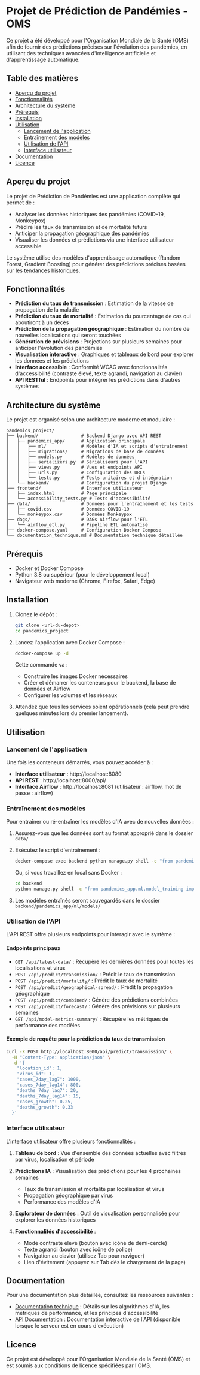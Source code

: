 # Projet de Prédiction de Pandémies - OMS

Ce projet a été développé pour l'Organisation Mondiale de la Santé (OMS) afin de fournir des prédictions précises sur l'évolution des pandémies, en utilisant des techniques avancées d'intelligence artificielle et d'apprentissage automatique.

## Table des matières

- [Aperçu du projet](#aperçu-du-projet)
- [Fonctionnalités](#fonctionnalités)
- [Architecture du système](#architecture-du-système)
- [Prérequis](#prérequis)
- [Installation](#installation)
- [Utilisation](#utilisation)
  - [Lancement de l'application](#lancement-de-lapplication)
  - [Entraînement des modèles](#entraînement-des-modèles)
  - [Utilisation de l'API](#utilisation-de-lapi)
  - [Interface utilisateur](#interface-utilisateur)
- [Documentation](#documentation)
- [Licence](#licence)

## Aperçu du projet

Le projet de Prédiction de Pandémies est une application complète qui permet de :

- Analyser les données historiques des pandémies (COVID-19, Monkeypox)
- Prédire les taux de transmission et de mortalité futurs
- Anticiper la propagation géographique des pandémies
- Visualiser les données et prédictions via une interface utilisateur accessible

Le système utilise des modèles d'apprentissage automatique (Random Forest, Gradient Boosting) pour générer des prédictions précises basées sur les tendances historiques.

## Fonctionnalités

- **Prédiction du taux de transmission** : Estimation de la vitesse de propagation de la maladie
- **Prédiction du taux de mortalité** : Estimation du pourcentage de cas qui aboutiront à un décès
- **Prédiction de la propagation géographique** : Estimation du nombre de nouvelles localisations qui seront touchées
- **Génération de prévisions** : Projections sur plusieurs semaines pour anticiper l'évolution des pandémies
- **Visualisation interactive** : Graphiques et tableaux de bord pour explorer les données et les prédictions
- **Interface accessible** : Conformité WCAG avec fonctionnalités d'accessibilité (contraste élevé, texte agrandi, navigation au clavier)
- **API RESTful** : Endpoints pour intégrer les prédictions dans d'autres systèmes

## Architecture du système

Le projet est organisé selon une architecture moderne et modulaire :

```
pandemics_project/
├── backend/                # Backend Django avec API REST
│   ├── pandemics_app/      # Application principale
│   │   ├── ml/             # Modèles d'IA et scripts d'entraînement
│   │   ├── migrations/     # Migrations de base de données
│   │   ├── models.py       # Modèles de données
│   │   ├── serializers.py  # Sérialiseurs pour l'API
│   │   ├── views.py        # Vues et endpoints API
│   │   ├── urls.py         # Configuration des URLs
│   │   └── tests.py        # Tests unitaires et d'intégration
│   └── backend/            # Configuration du projet Django
├── frontend/               # Interface utilisateur
│   ├── index.html          # Page principale
│   └── accessibility_tests.py # Tests d'accessibilité
├── data/                   # Données pour l'entraînement et les tests
│   ├── covid.csv           # Données COVID-19
│   └── monkeypox.csv       # Données Monkeypox
├── dags/                   # DAGs Airflow pour l'ETL
│   └── airflow_etl.py      # Pipeline ETL automatisé
├── docker-compose.yaml     # Configuration Docker Compose
└── documentation_technique.md # Documentation technique détaillée
```

## Prérequis

- Docker et Docker Compose
- Python 3.8 ou supérieur (pour le développement local)
- Navigateur web moderne (Chrome, Firefox, Safari, Edge)

## Installation

1. Clonez le dépôt :
   ```bash
   git clone <url-du-depot>
   cd pandemics_project
   ```

2. Lancez l'application avec Docker Compose :
   ```bash
   docker-compose up -d
   ```

   Cette commande va :
   - Construire les images Docker nécessaires
   - Créer et démarrer les conteneurs pour le backend, la base de données et Airflow
   - Configurer les volumes et les réseaux

3. Attendez que tous les services soient opérationnels (cela peut prendre quelques minutes lors du premier lancement).

## Utilisation

### Lancement de l'application

Une fois les conteneurs démarrés, vous pouvez accéder à :

- **Interface utilisateur** : http://localhost:8080
- **API REST** : http://localhost:8000/api/
- **Interface Airflow** : http://localhost:8081 (utilisateur : airflow, mot de passe : airflow)

### Entraînement des modèles

Pour entraîner ou ré-entraîner les modèles d'IA avec de nouvelles données :

1. Assurez-vous que les données sont au format approprié dans le dossier `data/`

2. Exécutez le script d'entraînement :
   ```bash
   docker-compose exec backend python manage.py shell -c "from pandemics_app.ml.model_training import train_models; train_models()"
   ```

   Ou, si vous travaillez en local sans Docker :
   ```bash
   cd backend
   python manage.py shell -c "from pandemics_app.ml.model_training import train_models; train_models()"
   ```

3. Les modèles entraînés seront sauvegardés dans le dossier `backend/pandemics_app/ml/models/`

### Utilisation de l'API

L'API REST offre plusieurs endpoints pour interagir avec le système :

#### Endpoints principaux

- `GET /api/latest-data/` : Récupère les dernières données pour toutes les localisations et virus
- `POST /api/predict/transmission/` : Prédit le taux de transmission
- `POST /api/predict/mortality/` : Prédit le taux de mortalité
- `POST /api/predict/geographical-spread/` : Prédit la propagation géographique
- `POST /api/predict/combined/` : Génère des prédictions combinées
- `POST /api/predict/forecast/` : Génère des prévisions sur plusieurs semaines
- `GET /api/model-metrics-summary/` : Récupère les métriques de performance des modèles

#### Exemple de requête pour la prédiction du taux de transmission

```bash
curl -X POST http://localhost:8000/api/predict/transmission/ \
  -H "Content-Type: application/json" \
  -d '{
    "location_id": 1,
    "virus_id": 1,
    "cases_7day_lag7": 1000,
    "cases_7day_lag14": 800,
    "deaths_7day_lag7": 20,
    "deaths_7day_lag14": 15,
    "cases_growth": 0.25,
    "deaths_growth": 0.33
  }'
```

### Interface utilisateur

L'interface utilisateur offre plusieurs fonctionnalités :

1. **Tableau de bord** : Vue d'ensemble des données actuelles avec filtres par virus, localisation et période

2. **Prédictions IA** : Visualisation des prédictions pour les 4 prochaines semaines
   - Taux de transmission et mortalité par localisation et virus
   - Propagation géographique par virus
   - Performance des modèles d'IA

3. **Explorateur de données** : Outil de visualisation personnalisée pour explorer les données historiques

4. **Fonctionnalités d'accessibilité** :
   - Mode contraste élevé (bouton avec icône de demi-cercle)
   - Texte agrandi (bouton avec icône de police)
   - Navigation au clavier (utilisez Tab pour naviguer)
   - Lien d'évitement (appuyez sur Tab dès le chargement de la page)

## Documentation

Pour une documentation plus détaillée, consultez les ressources suivantes :

- [Documentation technique](documentation_technique.md) : Détails sur les algorithmes d'IA, les métriques de performance, et les principes d'accessibilité
- [API Documentation](http://localhost:8000/api/docs/) : Documentation interactive de l'API (disponible lorsque le serveur est en cours d'exécution)

## Licence

Ce projet est développé pour l'Organisation Mondiale de la Santé (OMS) et est soumis aux conditions de licence spécifiées par l'OMS.
